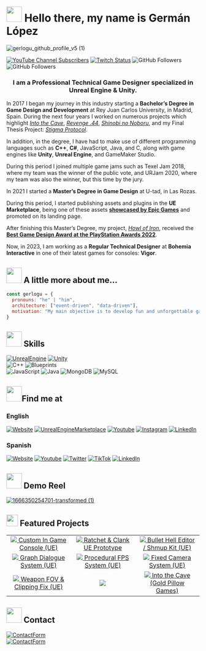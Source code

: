# <img src="https://media.giphy.com/media/m0dmKBkncVETJv2h0S/giphy.gif" width="40"> Hello there, my name is Germán López
![gerlogu_github_profile_v5 (1)](https://user-images.githubusercontent.com/55363746/223778894-fb42f819-b7e1-4b3e-a5b3-da0af5ba349d.png)

[![YouTube Channel Subscribers](https://img.shields.io/youtube/channel/subscribers/UChWqR3TZ8-L94nlUdGbMnrA?style=social)](https://youtube.com/gerlogu?sub_confirmation=1)
[![Twitch Status](https://img.shields.io/twitch/status/gerlogu?style=social)](https://twitch.com/gerlogu)
![GitHub Followers](https://img.shields.io/github/followers/gerlogu?style=social)
![GitHub Followers](https://img.shields.io/github/stars/gerlogu?style=social)

### <div align="center">I am a Professional Technical Game Designer specialized in Unreal Engine & Unity.

In 2017 I began my journey in this industry starting a **Bachelor’s Degree in Game Design and Development** at Rey Juan Carlos University, in Madrid, Spain. During the next four years I worked on numerous projects which highlight _[Into the Cave](https://gerlogu.com/portfolio/into-the-cave/)_, _[Revenge .44](https://gerlogu.com/portfolio/revenge-44/)_, _[Shinobi no Noboru](https://gerlogu.com/portfolio/shinobi-no-noboru/)_, and my Final Thesis Project: _[Stigma Protocol](https://gerlogu.com/portfolio/stigma-protocol/)_.

In addition, in the degree, I have had to make use of different programming languages such as **C++**, **C#**, JavaScript, Java, and C, along with game engines like **Unity**, **Unreal Engine**, and GameMaker Studio.

During this period I joined multiple game jams such as Texel Jam 2018, where my team was the winner of the public vote, and URJam 2020, where my team was also the winner, but this time by the jury.

In 2021 I started a **Master’s Degree in Game Design** at U-tad, in Las Rozas. 

During this period, I started publishing assets and plugins in the **UE Marketplace**, being one of these assets **[showcased by Epic Games](https://gerlogu.com/achievements/asset-showcased-in-the-ue-marketplace/)** and promoted on its landing page.

After finishing this Master’s Degree, my project, _[Howl of Iron](https://gerlogu.com/portfolio/howl-of-iron/)_, received the **[Best Game Design Award at the PlayStation Awards 2022](https://gerlogu.com/achievements/awarded-for-best-game-design-at-ps-awards/)**.

Now, in 2023, I am working as a **Regular Technical Designer** at **Bohemia Interactive** in one of their latest games for consoles: **Vigor**.

## <img src="https://media.giphy.com/media/4oIphVfzbpifdWjdd7/giphy.gif" width="40"> A little more about me...
```javascript
const gerlogu = {
  pronouns: "he" | "him",
  architecture: ["event-driven", "data-driven"],
  motivation: "My main objective is to develop fun and unforgettable games where gameplay is the main attraction"
}
```


## <img src="https://media.giphy.com/media/D4wj7Ffx9fsEAy7B0h/giphy.gif" width="40"> Skills
[![UnrealEngine](https://img.shields.io/badge/Unreal_Engine-d1cd6a?style=for-the-badge&logo=unrealengine&logoColor=white&labelColor=101010)](https://gerlogu.com/projects/unreal-engine/)
[![Unity](https://img.shields.io/badge/Unity-0066A1?style=for-the-badge&logo=unity&logoColor=white&labelColor=101010)](https://gerlogu.com/projects/unity/)</br>
![C++](https://img.shields.io/badge/C++-0066A1?style=for-the-badge&logo=c&logoColor=white&labelColor=101010)
![Blueprints](https://img.shields.io/badge/Blueprints_Visual_Scripting-d1cd6a?style=for-the-badge&logo=unrealengine&logoColor=white&labelColor=101010)</br>
![JavaScript](https://img.shields.io/badge/JavaScript-F7DF1E?style=for-the-badge&logo=javascript&logoColor=white&labelColor=101010)
![Java](https://img.shields.io/badge/Java-007396?style=for-the-badge&logo=java&logoColor=white&labelColor=101010)
![MongoDB](https://img.shields.io/badge/MongoDB-339933?style=for-the-badge&logo=mongodb&logoColor=white&labelColor=101010)
![MySQL](https://img.shields.io/badge/MySQL-0066A1?style=for-the-badge&logo=mysql&logoColor=white&labelColor=101010)

## <img src="https://media.giphy.com/media/cKW0BJ33aO8ZcF7wlo/giphy.gif" width="40">Find me at
### English
[![Website](https://img.shields.io/badge/My_Website-gerlogu.com-0066A1?style=for-the-badge&logo=wordpress&logoColor=white&labelColor=101010)](https://gerlogu.com/)
[![UnrealEngineMarketplace](https://img.shields.io/badge/UE_Marketplace-Gerlogu-FFDD00?style=for-the-badge&logo=unrealengine&logoColor=white&labelColor=101010)](https://www.unrealengine.com/marketplace/en-US/profile/Gerlogu?count=20&sortBy=effectiveDate&sortDir=DESC&start=0)
[![Youtube](https://img.shields.io/badge/YouTube-Germán_López_•_Portfolio-cf2000?style=for-the-badge&logo=youtube&logoColor=white&labelColor=101010)](https://www.youtube.com/channel/UCUQkvmq6x0K-aLXb2B7yg9A)
[![Instagram](https://img.shields.io/badge/Instagram-@gerlogu-ed3e90?style=for-the-badge&logo=instagram&logoColor=white&labelColor=101010)](https://www.instagram.com/gerlogu/)
[![LinkedIn](https://img.shields.io/badge/LinkedIn-Germán_López_Gutiérrez-0077B5?style=for-the-badge&logo=linkedin&logoColor=white&labelColor=101010)](https://www.linkedin.com/in/german-lopez-gutierrez)</br>

### Spanish
[![Website](https://img.shields.io/badge/Mi_Página_Web-gerlogu.com/es-0066A1?style=for-the-badge&logo=wordpress&logoColor=white&labelColor=101010)](https://gerlogu.com/es)
[![Youtube](https://img.shields.io/badge/YouTube-Gerlogu-cf2000?style=for-the-badge&logo=youtube&logoColor=white&labelColor=101010)](https://www.youtube.com/gerlogu)
[![Twitter](https://img.shields.io/badge/Twitter-@GermanLopez_ES-1DA1F2?style=for-the-badge&logo=twitter&logoColor=white&labelColor=101010)](https://twitter.com/GermanLopez_ES)
[![TikTok](https://img.shields.io/badge/TikTok-@gerlogu29-9441fa?style=for-the-badge&logo=tiktok&logoColor=white&labelColor=101010)](https://www.tiktok.com/@gerlogu29)
[![LinkedIn](https://img.shields.io/badge/LinkedIn-Germán_López_Gutiérrez-0077B5?style=for-the-badge&logo=linkedin&logoColor=white&labelColor=101010)](https://www.linkedin.com/in/german-lopez-gutierrez/?locale=es_ES)</br>

## <img src="https://media.giphy.com/media/iIZO5d4IfSa0nkyLju/giphy.gif" width="40"> Demo Reel
[![1666350254701-transformed (1)](https://user-images.githubusercontent.com/55363746/222960947-eb7bbc9d-232b-4303-b34d-44ba88d871aa.png)](https://gerlogu.com/demo-reel)



## <img src="https://media.giphy.com/media/02UcS4abtGiipuMkBa/giphy.gif" width="30"> Featured Projects

<table style="width:100%">
  <tr>
    <td align="center">
	<a href="https://github.com/gerlogu/CustomInGameConsole">
  		<img src="https://user-images.githubusercontent.com/55363746/223489190-0af2c3d6-2769-4710-bb91-eca54b2885d9.png">
	</a>
	<a href="https://github.com/gerlogu/CustomInGameConsole">Custom In Game Console (UE)</a>
	</td>
    <td align="center">
	<a href="https://github.com/gerlogu/RatchetAndClank-UE-Prototype">
  		<img src="https://user-images.githubusercontent.com/55363746/223489599-047945e0-b5e7-443e-95bb-d0d9021328e2.png">
	</a>
	<a href="https://github.com/gerlogu/RatchetAndClank-UE-Prototype">Ratchet & Clank UE Prototype</a>
	</td>
    <td align="center">
	<a href="https://github.com/gerlogu/BulletHellEditor">
  		<img src="https://user-images.githubusercontent.com/55363746/223489828-e8789592-62dd-43c4-a348-bb00aef1c5f5.png">
	</a>
	<a href="https://github.com/gerlogu/BulletHellEditor">Bullet Hell Editor / Shmup Kit (UE)</a>
	</td>
  </tr>
  <tr>
    <td align="center">
	<a href="https://github.com/gerlogu/GraphDialogueSystem">
  		<img src="https://user-images.githubusercontent.com/55363746/223489794-a2f99e67-29c9-4f5c-8b62-e00f5055a01b.png">
	</a>
	<a href="https://github.com/gerlogu/GraphDialogueSystem">Graph Dialogue System (UE)</a>
	</td>
    <td align="center">
	<a href="https://github.com/gerlogu/ProceduralFPSAnimationsPlugin">
  		<img src="https://user-images.githubusercontent.com/55363746/223490355-a1eea54c-7265-4c9f-8572-3d6af840950f.png">
	</a>
	<a href="https://github.com/gerlogu/ProceduralFPSAnimationsPlugin">Procedural FPS System (UE)</a>
	</td>
    <td align="center">
	<a href="https://github.com/gerlogu/FixedCameraSystem">
  		<img src="https://user-images.githubusercontent.com/55363746/223489927-fac0dd56-dd56-47f4-bc55-fed7dfbc52c7.png">
	</a>
	<a href="https://github.com/gerlogu/FixedCameraSystem">Fixed Camera System (UE)</a>
	</td>
  </tr>
<tr>	
	</td>
	  <td align="center">
	<a href="https://github.com/gerlogu/WeaponFOVAndClippingFix">
  		<img src="https://user-images.githubusercontent.com/55363746/223490189-333d2a6e-4230-4a72-8c08-73dc04178c94.png">
	</a>
	<a href="https://github.com/gerlogu/WeaponFOVAndClippingFix">Weapon FOV & Clipping Fix (UE)</a>
	</td>
	<td align="center">
		<div align="center"><img src="https://github-readme-stats.vercel.app/api?username=gerlogu&show_icons=true&count_private=true&hide_border=true&theme=transparent&hide=prs,issues,contribs&disable_animations=false" 			align="center" /></div> 
	</td>
	<td align="center">
	<a href="https://github.com/GoldPillowGames/IntoTheCave">
  		<img src="https://user-images.githubusercontent.com/55363746/223490065-1950b464-47e3-4235-af0c-87933b32d0cc.png">
	</a>
	<a href="https://github.com/GoldPillowGames/IntoTheCave">Into the Cave (Gold Pillow Games)</a>
	</td>
	</tr>
</table>

## <img src="https://media.giphy.com/media/ZqaZekJ3mPMmeMew4A/giphy.gif" width="40"> Contact
[![ContactForm](https://img.shields.io/badge/Contact_Form-Write_me_here!-339933?style=for-the-badge&logo=gmail&logoColor=white&labelColor=101010)](https://www.gerlogu.com/bio/#contact)</br>
[![ContactForm](https://img.shields.io/badge/EMAIL-contact@gerlogu.com-0066A1?style=for-the-badge&logo=gmail&logoColor=white&labelColor=101010)](mailto:contact@gerlogu.com)</br>

<!--
**gerlogu/gerlogu** is a ✨ _special_ ✨ repository because its `README.md` (this file) appears on your GitHub profile.

Here are some ideas to get you started:

- 🔭 I’m currently working on ...
- 🌱 I’m currently learning ...
- 👯 I’m looking to collaborate on ...
- 🤔 I’m looking for help with ...
- 💬 Ask me about ...
- 📫 How to reach me: ...
- 😄 Pronouns: ...
- ⚡ Fun fact: ...
-->
